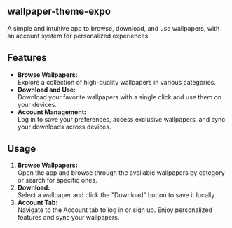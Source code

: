 ## wallpaper-theme-expo
A simple and intuitive app to browse, download, and use wallpapers, with an account system for personalized experiences.

## Features
- **Browse Wallpapers:**  
Explore a collection of high-quality wallpapers in various categories.
- **Download and Use:**  
Download your favorite wallpapers with a single click and use them on your devices.
- **Account Management:**  
Log in to save your preferences, access exclusive wallpapers, and sync your downloads across devices.

## Usage  
1. **Browse Wallpapers:**  
Open the app and browse through the available wallpapers by category or search for specific ones.
2. **Download:**  
Select a wallpaper and click the "Download" button to save it locally.
3. **Account Tab:**  
Navigate to the Account tab to log in or sign up.
Enjoy personalized features and sync your wallpapers.
